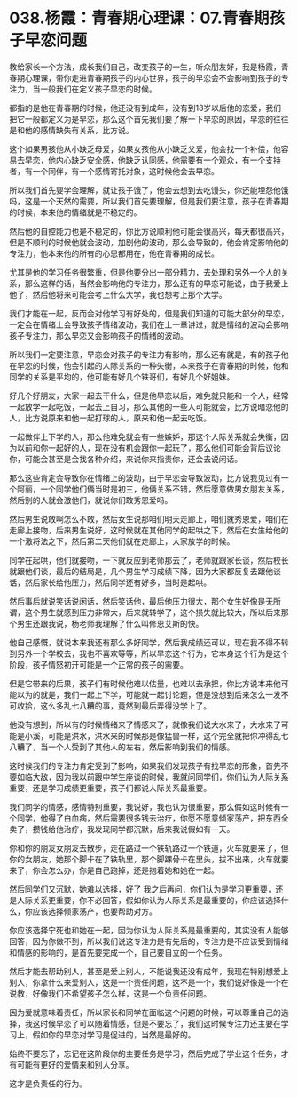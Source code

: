 # 038.杨霞：青春期心理课：07.青春期孩子早恋问题

教给家长一个方法，成长我们自己，改变孩子的一生，听众朋友好，我是杨霞，青春期心理课，带你走进青春期孩子的内心世界，孩子的早恋会不会影响到孩子的专注力，当一般我们在定义孩子早恋的时候。

都指的是他在青春期的时候，他还没有到成年，没有到18岁以后他的恋爱，我们把它一般都定义为是早恋，那么这个首先我们要了解一下早恋的原因，早恋的往往是和他的感情缺失有关系，比方说。

这个如果男孩他从小缺乏母爱，如果女孩他从小缺乏父爱，他会找一个补偿，他容易去早恋，他内心缺乏安全感，他缺乏认同感，他需要有一个观众，有一个支持者，有一个同伴，有一个感情寄托对象，这时候他会去早恋。

所以我们首先要学会理解，就让孩子饿了，他会去想到去吃馒头，你还能埋怨他饿吗，这是一个天然的需要，所以我们首先要理解，但是我们要注意，孩子在青春期的时候，本来他的情绪就是不稳定的。

然后他的自控能力也是不稳定的，你比方说顺利他可能会很高兴，每天都很高兴，但是不顺利的时候他就会波动，加剧他的波动，那么会导致的，他会肯定影响他的专注力，他本来他的所有的心思都用在，他在青春期的成长。

尤其是他的学习任务很繁重，但是他要分出一部分精力，去处理和另外一个人的关系，那么这样的话，当然会影响他的专注力，那么还有的早恋可能说，由于我爱上他了，然后他将来可能会考上什么大学，我也想考上那个大学。

我们才能在一起，反而会对他学习有好处的，但是我们知道的可能大部分的早恋，一定会在情绪上会导致孩子情绪波动，我们在上一章讲过，就是情绪的波动会影响孩子专注力，那么早恋又会影响孩子的情绪的波动。

所以我们一定要注意，早恋会对孩子的专注力有影响，那么还有就是，有的孩子他在早恋的时候，他会引起的人际关系的一种失衡，本来孩子在青春期的时候，他和同学的关系是平均的，他可能有好几个铁哥们，有好几个好姐妹。

好几个好朋友，大家一起去干什么，但是他早恋以后，难免就只能和一个人，经常一起放学一起吃饭，一起去上自习，那么其他的一些人可能就会，比方说暗恋他的人，比方说原来和他一起打球的人，原来和他一起去吃饭。

一起做伴上下学的人，那么他难免就会有一些嫉妒，那这个人际关系就会失衡，因为以前和你一起好的人，现在没有机会跟你一起玩了，那么他们可能会背后议论你，可能会甚至是会找各种介绍，来说你来指责你，还会去说闲话。

那么这些肯定会导致你在情绪上的波动，由于早恋会导致波动，比方说我见过有一个阿丽，一个同学他们俩当时是初三，他俩关系不错，然后愿意做男女朋友关系，然后别的人就会激他们，就说你们敢秀恩爱吗。

然后男生说敢啊怎么不敢，然后女生说那咱们明天走廊上，咱们就秀恩爱，咱们在走廊上接吻，后来男生说好，这时候就在其他同学的起哄之下，然后在女生给他的一个激将法之下，然后第二天他们就在走廊上，大家放学的时候。

同学在起哄，他们就接吻，一下就反应到老师那去了，老师就跟家长谈，然后校长就跟他们谈，最后的结局是，几个男生学习成绩下降，因为大家都反复去跟他谈话，然后家长给他压力，然后同学还有好多，当时是起哄。

然后事后就说笑话说闲话，然后笑话他，最后他压力很大，那个女生好像是无所谓，这个男生就感到压力非常大，后来就转学了，这个损失就比较大，所以后来那个男生还跟我说，杨老师我理解了什么叫修恩艾斯的快。

他自己感慨，就说本来我还有那么多好同学，然后我成绩还可以，现在我不得不转到另外一个学校去，我也不喜欢等等，所以早恋这个行为，它本身这个行为是这个阶段，孩子情怒初开可能是一个正常的孩子的需要。

但是它带来的后果，孩子们有时候他难以估量，也难以去承担，你比方说本来他可能以为的就是，我们一起上下学，可能就一起讨论题，但是没想到后来怎么一发不可收拾，这么多乱七八糟的事，竟然到最后弄得没学上了。

他没有想到，所以有的时候情绪来了情感来了，就像我们说大水来了，大水来了可能是小溪，可能是洪水，洪水来的时候那是像猛兽一样，这个完全就把你冲得乱七八糟了，当一个人受到了其他人的左右，然后影响到我们的情感。

这时候我们的专注力肯定受到了影响，如果我们发现孩子有找早恋的形象，首先不要如临大敌，因为我以前跟中学生座谈的时候，我就问同学们，你们认为人际关系重要，还是学习成绩更重要，孩子们都说人际关系最重要。

我们同学的情感，感情特别重要，我说好，我也认为很重要，那么假如这时候有一个同学，他得了白血病，然后需要很多钱去治疗，你愿不愿意倾家荡产，把东西全卖了，攒钱给他治疗，我发现同学都沉默，后来我说假如有一天。

你和你的朋友女朋友去散步，走在路过一个铁轨路过一个铁道，火车就要来了，但你的女朋友，她那个脚卡在了铁轨里，那个脚踝骨卡在里头，拔不出来，火车就要来了，你会怎么办，你是自己跑掉，还是抱着她和她在一起。

然后同学们又沉默，她难以选择，好了 我之后再问，你们认为是学习更重要，还是人际关系更重要，你不必回答，假如你认为人际关系是最重要的，你应该选择什么，你应该选择倾家荡产，也要帮助对方。

你应该选择宁死也和她在一起，因为你认为人际关系是最重要的，其实没有人能够回答，因为你做不到，所以我们说这专注力是有先后的，专注力是不应该受到情绪和情感的影响的，是首先要完成一个，自己要自立的一个任务。

然后才能去帮助别人，甚至是爱上别人，不能说我还没有成年，我现在特别想爱上别人，你拿什么来爱别人，这是一个责任问题，这不是一个，我们说好像是一个在说教，好像我们不希望孩子怎么样，这是一个负责任问题。

因为爱就意味着责任，所以家长和同学在面临这个问题的时候，可以尊重自己的选择，我这时候早恋了可以随着情感，但是不要忘了，我们这时候专注力还主要在学习上，假如你的早恋对学习是促进的，当然是最好的。

始终不要忘了，忘记在这阶段你的主要任务是学习，然后完成了学业这个任务，才有可能有更好的爱情来和别人分享。

这才是负责任的行为。